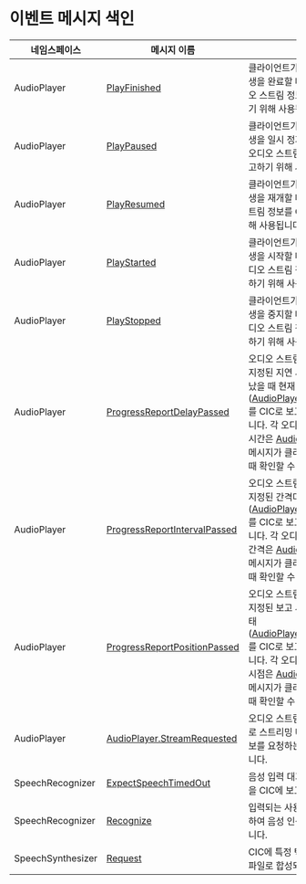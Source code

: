 # 이벤트 메시지 색인

| 네임스페이스         | 메시지 이름       | 설명                                             |
|-------------------|----------------|-------------------------------------------------|
| AudioPlayer       | [PlayFinished](/CIC/References/APIs/AudioPlayer.md#PlayFinished) | 클라이언트가 오디오 스트림 재생을 완료할 때 재생 완료된 오디오 스트림 정보를 CIC로 보고하기 위해 사용됩니다.        |
| AudioPlayer       | [PlayPaused](/CIC/References/APIs/AudioPlayer.md#PlayPaused)     | 클라이언트가 오디오 스트림 재생을 일시 정지할 때 일시 정지된 오디오 스트림 정보를 CIC로 보고하기 위해 사용됩니다.    |
| AudioPlayer       | [PlayResumed](/CIC/References/APIs/AudioPlayer.md#PlayResumed)   | 클라이언트가 오디오 스트림 재생을 재개할 때 재개된 오디오 스트림 정보를 CIC로 보고하기 위해 사용됩니다.            |
| AudioPlayer       | [PlayStarted](/CIC/References/APIs/AudioPlayer.md#PlayStarted)   | 클라이언트가 오디오 스트림 재생을 시작할 때 재생이 시작된 오디오 스트림 정보를 CIC로 보고하기 위해 사용됩니다.       |
| AudioPlayer       | [PlayStopped](/CIC/References/APIs/AudioPlayer.md#PlayStopped)   | 클라이언트가 오디오 스트림 재생을 중지할 때 재생이 중지된 오디오 스트림 정보를 CIC로 보고하기 위해 사용됩니다.       |
| AudioPlayer       | [ProgressReportDelayPassed](/CIC/References/APIs/AudioPlayer.md#ProgressReportPositionPassed) | 오디오 스트림 재생이 시작된 후 지정된 지연 시간만큼 시간이 지났을 때 현재 재생 상태([AudioPlayer.PlaybackState](/CIC/References/Context_Objects.md#PlaybackState))를 CIC로 보고하기 위해 사용됩니다. 각 오디오 스트림의 지연 시간은 [AudioPlayer.Play](/CIC/References/APIs/AudioPlayer.md#Play) 지시 메시지가 클라이언트로 전달될 때 확인할 수 있습니다. |
| AudioPlayer       | [ProgressReportIntervalPassed](/CIC/References/APIs/AudioPlayer.md#ProgressReportPositionPassed)| 오디오 스트림 재생이 시작된 후 지정된 간격마다 현재 재생 상태([AudioPlayer.PlaybackState](/CIC/References/Context_Objects.md#PlaybackState))를 CIC로 보고하기 위해 사용됩니다. 각 오디오 스트림의 보고 간격은 [AudioPlayer.Play](/CIC/References/APIs/AudioPlayer.md#Play) 지시 메시지가 클라이언트로 전달될 때 확인할 수 있습니다.|
| AudioPlayer       | [ProgressReportPositionPassed](/CIC/References/APIs/AudioPlayer.md#ProgressReportPositionPassed) | 오디오 스트림 재생이 시작된 후 지정된 보고 시점에 현재 재생 상태([AudioPlayer.PlaybackState](/CIC/References/Context_Objects.md#PlaybackState))를 CIC로 보고하기 위해 사용됩니다. 각 오디오 스트림의 보고 시점은 [AudioPlayer.Play](/CIC/References/APIs/AudioPlayer.md#Play) 지시 메시지가 클라이언트로 전달될 때 확인할 수 있습니다.|
| AudioPlayer       | [AudioPlayer.StreamRequested](/CIC/References/APIs/AudioPlayer.md#StreamRequested) | 오디오 스트림 재생을 위해 CIC로 스트리밍 URL과 같은 추가 정보를 요청하는 이벤트 메시지입니다. |
| SpeechRecognizer  | [ExpectSpeechTimedOut](/CIC/References/APIs/SpeechRecognizer.md#ExpectSpeechTimedOut) | 음성 입력 대기 시간이 초과했음을 CIC에 보고합니다.                               |
| SpeechRecognizer  | [Recognize](/CIC/References/APIs/SpeechRecognizer.md#Recognize)  | 입력되는 사용자의 음성을 전달하여 음성 인식을 CIC에 요청합니다.                                          |
| SpeechSynthesizer | [Request](/CIC/References/APIs/SpeechSynthesizer.md#Request)     | CIC에 특정 텍스트를 TTS 음성 파일로 합성되도록 요청합니다.                                             |
